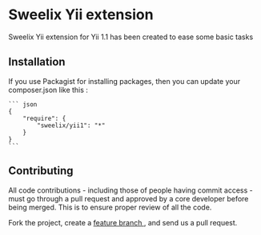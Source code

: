 Sweelix Yii extension
=====================

Sweelix Yii extension for Yii 1.1 has been created to ease some basic tasks

Installation
------------

If you use Packagist for installing packages, then you can update your composer.json like this :

	``` json
	{
		"require": {
			"sweelix/yii1": "*"
		}
	}
	```



Contributing
------------

All code contributions - including those of people having commit access -
must go through a pull request and approved by a core developer before being
merged. This is to ensure proper review of all the code.

Fork the project, create a [feature branch ](http://nvie.com/posts/a-successful-git-branching-model/), and send us a pull request.


